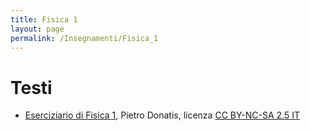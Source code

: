 ```yaml
---
title: Fisica 1
layout: page
permalink: /Insegnamenti/Fisica_1
--- 
```


# Testi
* [Eserciziario di Fisica 1](https://www2.pd.infn.it/casimir/eserciziario1.pdf), Pietro Donatis, licenza [CC BY-NC-SA 2.5 IT](https://creativecommons.org/licenses/by-nc-sa/2.5/it/)
